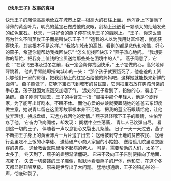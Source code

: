 ####  《快乐王子》故事的真相
快乐王子的雕像高高地耸立在城市上空—根高大的石柱上面。
他浑身上下镶满了薄薄的黄金叶片，明亮的蓝宝石做成他的双眼，剑柄上还嵌着一颗硕大的灿灿发光的红色宝石。
秋天，一只好奇的燕子停在快乐王子的肩膀上。
“王子，你这么漂亮为什么不叫英俊王子而是叫快乐王子？”
“造我的人以为我用财富堆砌，就能获得快乐。其实根本不是这样。”
“我站在城市的高处，看到的都是悲伤和冷酷，好心的燕子，希望你能帮助我找回快乐”
“怎么能找回快乐？”燕子热心地问。
“我想要你的帮忙，把我身上值钱的宝贝送给那些处在困境中的人” 。
 燕子同意了，它说：“在我飞去埃及过冬之前，我一定会帮你找回快乐。”
王子铅做的心，高兴地砰砰跳着。
他的手臂随即指向城市的一头：
“那个孩子就要饿死了，他爸爸的工资只够他们一家的房租，把我剑柄上的红宝石给他的妈妈吧，这样她就能换来新鲜的面包”。
燕子照做了，它啄下宝石飞到城市的贫民窟，它刚把宝石放在男孩母亲的手心里。孩子就因为冻饿交加咽了气。
远处的王子看到了，铅做的心，裂出了一条缝。
燕子刚刚飞回去，王子的手臂又一指:
“阁楼中那个年轻人，他是个剧作家，为了能写出好剧本，不眠不休。
而他心爱的姑娘就要跟随她的爸爸去东印度做生意，她说青年留在这里写故事根本养不活她。
把我的蓝宝石眼睛给他，让他放弃理想，换成盘缠，去远方找回他的爱情。”
燕子轻轻啄下王子的眼睛，生怕弄疼了他。
它奋力飞向阁楼，却发现：
阁楼中空空荡荡， 青年人已饮弹自尽。
看到这一切的王子， 伴随着一声叹息铅心又裂出几条缝。
日子一天一天过去，燕子不断把王子身上的黄金薄片一片片送了出去：
送给被剥夺土地的贫苦农民、
送给行会里吃不上饭的小学徒、
送给破产小商人家里的小姑娘、
送给孤儿院里没衣服穿的男孩、
送给教会医院里治不起病的老人。
可是，需要帮助的人们，太多了，太多了。
冬天到了，燕子的翅膀渐渐僵硬。
它来不及向王子告别便摔向了地面，冻死了。
失去一切装饰的王子雕像，默默地看着燕子的尸体，他和它，在这个冬天都显得丑陋至极。
原来是世界出了大问题。
猛地想通后，王子的铅心啪的一声，彻底碎裂了。
